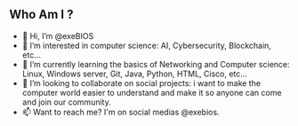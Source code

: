 ## Who Am I ?
- 👋 Hi, I’m @exeBIOS
- 👀 I’m interested in computer science: AI, Cybersecurity, Blockchain, etc...
- 🌱 I’m currently learning the basics of Networking and Computer science: Linux, Windows server, Git, Java, Python, HTML, Cisco, etc...
- 🤝 I’m looking to collaborate on social projects: i want to make the computer world easier to understand and make it so anyone can come and join our community.
- 📫 Want to reach me? I'm on social medias @exebios.

<!---
exeBIOS/exeBIOS is a ✨ special ✨ repository because its `README.md` (this file) appears on your GitHub profile.
You can click the Preview link to take a look at your changes.
--->
